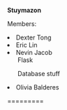 <b>Stuymazon</b>

Members:
<br>
<li>Dexter Tong</li>


<li>Eric Lin</li>

<li>Nevin Jacob
<ul>Flask</ul>
<ul> Database stuff</ul>
</li>

<li>Olivia Balderes</li>

=========
